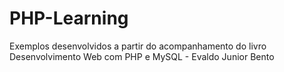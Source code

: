 # PHP-Learning

Exemplos desenvolvidos a partir do acompanhamento do livro Desenvolvimento Web com PHP e MySQL - Evaldo Junior Bento
